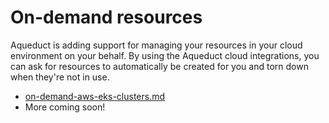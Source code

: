 # On-demand resources

Aqueduct is adding support for managing your resources in your cloud environment on your behalf. By using the Aqueduct cloud integrations, you can ask for resources to automatically be created for you and torn down when they're not in use.

* [on-demand-aws-eks-clusters.md](on-demand-aws-eks-clusters.md "mention")
* More coming soon!
